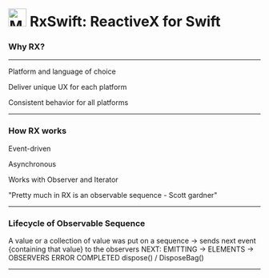 
<img src="https://github.com/ReactiveX/RxSwift/blob/master/assets/Rx_Logo_M.png" alt="Miss Electric Eel 2016" width="36" height="36"> RxSwift: ReactiveX for Swift
======================================

### Why RX?
---

Platform and language of choice

Deliver unique UX for each platform

Consistent behavior for all platforms

---

### How RX works

Event-driven

Asynchronous

Works with Observer and Iterator

"Pretty much in RX is an observable sequence - Scott gardner"

----

### Lifecycle of Observable Sequence

A value or a collection of value was put on a sequence -> sends next event {containing that value} to the observers
NEXT: EMITTING -> ELEMENTS -> OBSERVERS
ERROR
COMPLETED
dispose() / DisposeBag()

-----



